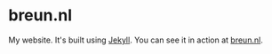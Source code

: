 breun.nl
========

My website. It's built using [Jekyll](http://jekyllrb.com/). You can see it in action at [breun.nl](https://breun.nl/).
